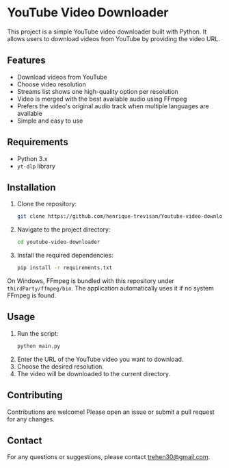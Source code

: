 # YouTube Video Downloader

This project is a simple YouTube video downloader built with Python. It allows users to download videos from YouTube by providing the video URL.

## Features

- Download videos from YouTube
- Choose video resolution
- Streams list shows one high-quality option per resolution
- Video is merged with the best available audio using FFmpeg
- Prefers the video's original audio track when multiple languages are available
- Simple and easy to use

## Requirements

- Python 3.x
- `yt-dlp` library

## Installation

1. Clone the repository:
    ```bash
    git clone https://github.com/henrique-trevisan/Youtube-video-downloader.git
    ```
2. Navigate to the project directory:
    ```bash
    cd youtube-video-downloader
    ```
3. Install the required dependencies:
    ```bash
    pip install -r requirements.txt
    ```

On Windows, FFmpeg is bundled with this repository under `thirdParty/ffmpeg/bin`.
The application automatically uses it if no system FFmpeg is found.

## Usage

1. Run the script:
    ```sh
    python main.py
    ```
2. Enter the URL of the YouTube video you want to download.
3. Choose the desired resolution.
4. The video will be downloaded to the current directory.

## Contributing

Contributions are welcome! Please open an issue or submit a pull request for any changes.

## Contact

For any questions or suggestions, please contact trehen30@gmail.com.
